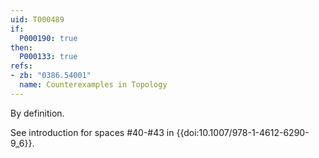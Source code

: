 ```yaml
---
uid: T000489
if:
  P000190: true
then:
  P000133: true
refs:
- zb: "0386.54001"
  name: Counterexamples in Topology
---
```


By definition.

See introduction for spaces #40-#43 in {{doi:10.1007/978-1-4612-6290-9_6}}.
